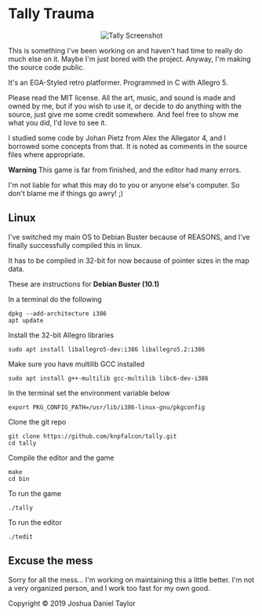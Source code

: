 Tally Trauma
============

<p align="center">
  <img src="http://suitorgames.com/images/tallyt.png" alt="Tally Screenshot" />
</p>

This is something I've been working on and haven't had time to
really do much else on it. Maybe I'm just bored with the project.
Anyway, I'm making the source code public.

It's an EGA-Styled retro platformer. Programmed in C with Allegro 5.

Please read the MIT license. All the art, music, and sound is made and owned 
by me, but if you wish to use it, or decide to do anything with the source, 
just give me some credit somewhere. And feel free to show me what you did,
I'd love to see it. 

I studied some code by Johan Pietz from Alex the Allegator 4, and I 
borrowed some concepts from that. It is noted as comments in the 
source files where appropriate.

**Warning**
This game is far from finished, and the editor had many errors.

I'm not liable for what this may do to you or anyone else's computer. So
don't blame me if things go awry! ;)

Linux
-----------------
I've switched my main OS to Debian Buster because of REASONS, 
and I've finally successfully compiled this in linux. 

It has to be compiled in 32-bit for now because of pointer sizes
in the map data.

These are instructions for **Debian Buster (10.1)**

In a terminal do the following
    
    dpkg --add-architecture i386
    apt update

Install the 32-bit Allegro libraries
    
    sudo apt install liballegro5-dev:i386 liballegro5.2:i386

Make sure you have multilib GCC installed
    
    sudo apt install g++-multilib gcc-multilib libc6-dev-i386

In the terminal set the environment variable below
    
    export PKG_CONFIG_PATH=/usr/lib/i386-linux-gnu/pkgconfig

Clone the git repo

    git clone https://github.com/knpfalcon/tally.git
    cd tally

Compile the editor and the game
    
    make
    cd bin

To run the game
    
    ./tally

To run the editor
    
    ./tedit


Excuse the mess
---------------
Sorry for all the mess... I'm working on maintaining this a little better.
I'm not a very organized person, and I work too fast for my own good.


Copyright © 2019 Joshua Daniel Taylor